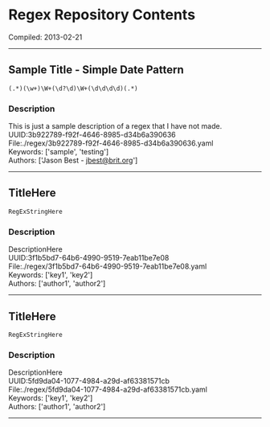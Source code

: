 # Regex Repository Contents  

Compiled: 2013-02-21  

---  
## Sample Title - Simple Date Pattern  
    (.*)(\w+)\W+(\d?\d)\W+(\d\d\d\d)(.*)  
### Description  
This is just a sample description of a regex that I have not made.  
UUID:3b922789-f92f-4646-8985-d34b6a390636  
File:./regex/3b922789-f92f-4646-8985-d34b6a390636.yaml  
Keywords: ['sample', 'testing']  
Authors: ['Jason Best - jbest@brit.org']  

---  
## TitleHere  
    RegExStringHere  
### Description  
DescriptionHere  
UUID:3f1b5bd7-64b6-4990-9519-7eab11be7e08  
File:./regex/3f1b5bd7-64b6-4990-9519-7eab11be7e08.yaml  
Keywords: ['key1', 'key2']  
Authors: ['author1', 'author2']  

---  
## TitleHere  
    RegExStringHere  
### Description  
DescriptionHere  
UUID:5fd9da04-1077-4984-a29d-af63381571cb  
File:./regex/5fd9da04-1077-4984-a29d-af63381571cb.yaml  
Keywords: ['key1', 'key2']  
Authors: ['author1', 'author2']  

---  
